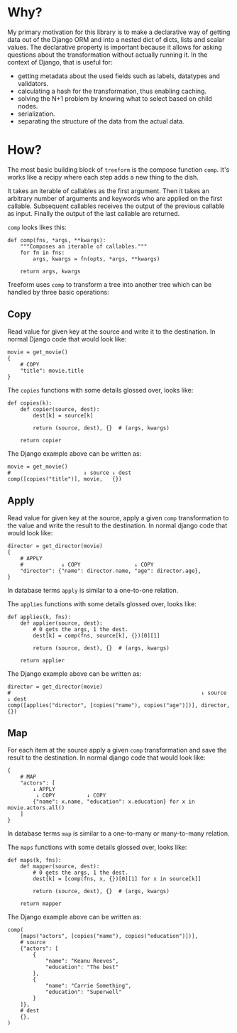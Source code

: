 # Why?

My primary motivation for this library is to make a declarative way of getting data out of the Django ORM and into a nested dict of dicts, lists and scalar values. The declarative property is important because it allows for asking questions about the transformation without actually running it. In the context of Django, that is useful for:

- getting metadata about the used fields such as labels, datatypes and validators.
- calculating a hash for the transformation, thus enabling caching.
- solving the N+1 problem by knowing what to select based on child nodes.
- serialization.
- separating the structure of the data from the actual data.

# How?

The most basic building block of `treeform` is the compose function `comp`. It's works like a recipy where each step adds a new thing to the dish.

It takes an iterable of callables as the first argument. Then it takes an arbitrary number of arguments and keywords who are applied on the first callable. Subsequent callables receives the output of the previous callable as input. Finally the output of the last callable are returned.

`comp` looks likes this:

```
def comp(fns, *args, **kwargs):
    """Composes an iterable of callables."""
    for fn in fns:
        args, kwargs = fn(opts, *args, **kwargs)

    return args, kwargs
```

Treeform uses `comp` to transform a tree into another tree which can be handled by three basic operations:

## Copy

Read value for given key at the source and write it to the destination. In normal Django code that would look like:

```
movie = get_movie()
{
    # COPY
    "title": movie.title
}
```

The `copies` functions with some details glossed over, looks like:

```
def copies(k):
    def copier(source, dest):
        dest[k] = source[k]

        return (source, dest), {}  # (args, kwargs)

    return copier
```

The Django example above can be written as:

```
movie = get_movie()
#                       ↓ source ↓ dest
comp([copies("title")], movie,   {})
```

## Apply

Read value for given key at the source, apply a given `comp` transformation to the value and write the result to the destination. In normal django code that would look like:

```
director = get_director(movie)
{
    # APPLY
    #            ↓ COPY                 ↓ COPY
    "director": {"name": director.name, "age": director.age},
}
```

In database terms `apply` is similar to a one-to-one relation.

The `applies` functions with some details glossed over, looks like:

```
def applies(k, fns):
    def applier(source, dest):
        # 0 gets the args, 1 the dest.
        dest[k] = comp(fns, source[k], {})[0][1]

        return (source, dest), {}  # (args, kwargs)

    return applier
```

The Django example above can be written as:

```
director = get_director(movie)
#                                                            ↓ source   ↓ dest
comp([applies("director", [copies("name"), copies("age")])], director,  {})
```

## Map

For each item at the source apply a given `comp` transformation and save the result to the destination. In normal django code that would look like:

```
{
    # MAP
    "actors": [
        ↓ APPLY
         ↓ COPY          ↓ COPY                   
        {"name": x.name, "education": x.education} for x in movie.actors.all()
    ]
}
```

In database terms `map` is similar to a one-to-many or many-to-many relation.

The `maps` functions with some details glossed over, looks like:

```
def maps(k, fns):
    def mapper(source, dest):
        # 0 gets the args, 1 the dest.
        dest[k] = [comp(fns, x, {})[0][1] for x in source[k]]

        return (source, dest), {}  # (args, kwargs)

    return mapper
```

The Django example above can be written as:

```
comp(
    [maps("actors", [copies("name"), copies("education")])],
    # source
    {"actors": [
        {
            "name": "Keanu Reeves",
            "education": "The best"
        },
        {
            "name": "Carrie Something",
            "education": "Superwell"
        }
    ]},
    # dest
    {},
)
```
